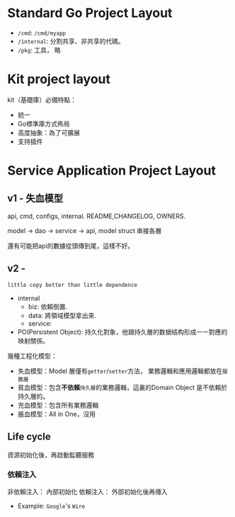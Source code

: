 # Standard Go Project Layout 

- `/cmd`: `/cmd/myapp`
- `/internal`: 分割共享、非共享的代碼。
- `/pkg`: 工具， 略

# Kit project layout

kit（基礎庫）必備特點：
- 統一
- Go標準庫方式佈局
- 高度抽象：為了可擴展
- 支持插件

# Service Application Project Layout

## v1 - 失血模型
api, cmd, configs, internal. README,CHANGELOG, OWNERS.

model -> dao -> service -> api, model struct 串接各層

還有可能把api的數據從頭傳到尾，這樣不好。

## v2 - 

`little copy better than little dependence`

- internal 
    - biz: 依賴倒置.
    - data: 將領域模型拿出來.
    - service: 
- PO(Persistent Object): 持久化對象，他跟持久層的数据结构形成一一對應的映射關係。

幾種工程化模型：
- 失血模型：Model 層僅有`getter`/`setter`方法， 業務邏輯和應用邏輯都放在`服務層`
- 貧血模型：包含**不依賴**`持久層`的業務邏輯，這裏的Domain Object 是不依賴於持久層的。
- 充血模型：包含所有業務邏輯
- 脹血模型：All in One，沒用

## Life cycle
資源初始化後，再啟動監聽服務

### **依賴注入**
非依賴注入：    內部初始化
依賴注入：      外部初始化後再傳入

- Example: `Google`'s `Wire`
